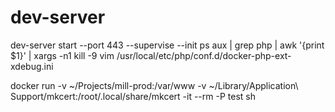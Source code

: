 # dev-server


dev-server start --port 443 --supervise --init
ps aux | grep php | awk '{print $1}' | xargs -n1 kill -9
vim /usr/local/etc/php/conf.d/docker-php-ext-xdebug.ini

docker run -v ~/Projects/mill-prod:/var/www -v ~/Library/Application\ Support/mkcert:/root/.local/share/mkcert -it --rm -P test sh